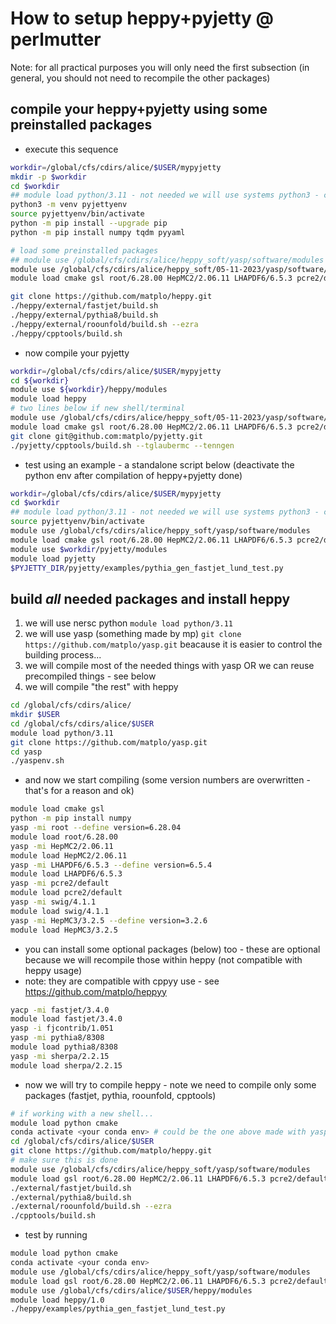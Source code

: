 # How to setup heppy+pyjetty @ perlmutter

Note: for all practical purposes you will only need the first subsection (in general, you should not need to recompile the other packages)

## compile your heppy+pyjetty using some preinstalled packages

- execute this sequence

```bash
workdir=/global/cfs/cdirs/alice/$USER/mypyjetty
mkdir -p $workdir
cd $workdir
## module load python/3.11 - not needed we will use systems python3 - change 5-Oct-2023
python3 -m venv pyjettyenv
source pyjettyenv/bin/activate
python -m pip install --upgrade pip
python -m pip install numpy tqdm pyyaml

# load some preinstalled packages
## module use /global/cfs/cdirs/alice/heppy_soft/yasp/software/modules - gsl not present - change 5-Oct-2023
module use /global/cfs/cdirs/alice/heppy_soft/05-11-2023/yasp/software/modules
module load cmake gsl root/6.28.00 HepMC2/2.06.11 LHAPDF6/6.5.3 pcre2/default swig/4.1.1 HepMC3/3.2.5

git clone https://github.com/matplo/heppy.git
./heppy/external/fastjet/build.sh
./heppy/external/pythia8/build.sh
./heppy/external/roounfold/build.sh --ezra
./heppy/cpptools/build.sh
```

- now compile your pyjetty

```bash
workdir=/global/cfs/cdirs/alice/$USER/mypyjetty
cd ${workdir}
module use ${workdir}/heppy/modules
module load heppy
# two lines below if new shell/terminal
module use /global/cfs/cdirs/alice/heppy_soft/05-11-2023/yasp/software/modules
module load cmake gsl root/6.28.00 HepMC2/2.06.11 LHAPDF6/6.5.3 pcre2/default swig/4.1.1 HepMC3/3.2.5
git clone git@github.com:matplo/pyjetty.git
./pyjetty/cpptools/build.sh --tglaubermc --tenngen
```

- test using an example - a standalone script below (deactivate the python env after compilation of heppy+pyjetty done)

```bash
workdir=/global/cfs/cdirs/alice/$USER/mypyjetty
cd $workdir
## module load python/3.11 - not needed we will use systems python3 - change 5-Oct-2023
source pyjettyenv/bin/activate
module use /global/cfs/cdirs/alice/heppy_soft/yasp/software/modules
module load cmake gsl root/6.28.00 HepMC2/2.06.11 LHAPDF6/6.5.3 pcre2/default swig/4.1.1 HepMC3/3.2.5
module use $workdir/pyjetty/modules
module load pyjetty
$PYJETTY_DIR/pyjetty/examples/pythia_gen_fastjet_lund_test.py
```
## build *all* needed packages and install heppy

1. we will use nersc python `module load python/3.11`
1. we will use yasp (something made by mp) `git clone https://github.com/matplo/yasp.git` beacause it is easier to control the building process...
1. we will compile most of the needed things with yasp OR we can reuse precompiled things - see below
1. we will compile "the rest" with heppy

```bash
cd /global/cfs/cdirs/alice/
mkdir $USER
cd /global/cfs/cdirs/alice/$USER
module load python/3.11
git clone https://github.com/matplo/yasp.git
cd yasp
./yaspenv.sh
```

- and now we start compiling (some version numbers are overwritten - that's for a reason and ok)

```bash
module load cmake gsl
python -m pip install numpy
yasp -mi root --define version=6.28.04
module load root/6.28.00
yasp -mi HepMC2/2.06.11
module load HepMC2/2.06.11
yasp -mi LHAPDF6/6.5.3 --define version=6.5.4
module load LHAPDF6/6.5.3
yasp -mi pcre2/default
module load pcre2/default
yasp -mi swig/4.1.1
module load swig/4.1.1
yasp -mi HepMC3/3.2.5 --define version=3.2.6
module load HepMC3/3.2.5
```

- you can install some optional packages (below) too - these are optional because we will recompile those within heppy (not compatible with heppy usage)
- note: they are compatible with cppyy use - see <https://github.com/matplo/heppyy>

```bash
yacp -mi fastjet/3.4.0
module load fastjet/3.4.0
yasp -i fjcontrib/1.051
yasp -mi pythia8/8308
module load pythia8/8308
yasp -mi sherpa/2.2.15
module load sherpa/2.2.15
```

- now we will try to compile heppy - note we need to compile only some packages (fastjet, pythia, roounfold, cpptools)

```bash
# if working with a new shell...
module load python cmake
conda activate <your conda env> # could be the one above made with yaspconda.sh
cd /global/cfs/cdirs/alice/$USER
git clone https://github.com/matplo/heppy.git
# make sure this is done
module use /global/cfs/cdirs/alice/heppy_soft/yasp/software/modules
module load gsl root/6.28.00 HepMC2/2.06.11 LHAPDF6/6.5.3 pcre2/default swig/4.1.1 HepMC3/3.2.5
./external/fastjet/build.sh
./external/pythia8/build.sh
./external/roounfold/build.sh --ezra
./cpptools/build.sh
```

- test by running

```bash
module load python cmake
conda activate <your conda env>
module use /global/cfs/cdirs/alice/heppy_soft/yasp/software/modules
module load gsl root/6.28.00 HepMC2/2.06.11 LHAPDF6/6.5.3 pcre2/default swig/4.1.1 HepMC3/3.2.5
module use /global/cfs/cdirs/alice/$USER/heppy/modules
module load heppy/1.0
./heppy/examples/pythia_gen_fastjet_lund_test.py
```
